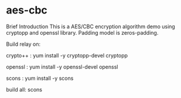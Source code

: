 # aes-cbc
Brief Introduction
  This is a AES/CBC encryption algorithm demo using cryptopp and openssl library.
  Padding model is zeros-padding.

Build
 relay on:
 
 crypto++ : yum install -y cryptopp-devel cryptopp
 
 openssl  : yum install -y openssl-devel openssl
 
 scons    : yum install -y scons
 
 build all:    scons
  
